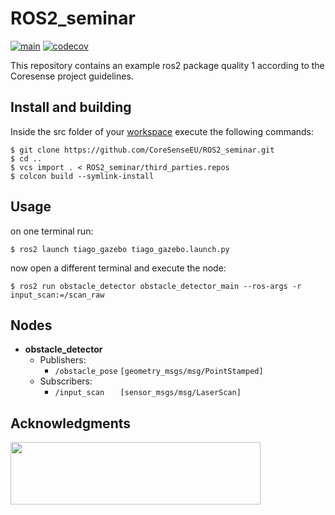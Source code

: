 # ROS2_seminar
[![main](https://github.com/CoreSenseEU/ROS2_seminar/actions/workflows/main.yaml/badge.svg)](https://github.com/CoreSenseEU/ROS2_seminar/actions/workflows/main.yaml)
[![codecov](https://codecov.io/gh/CoreSenseEU/ROS2_seminar/branch/master/graph/badge.svg)](https://codecov.io/gh/CoreSenseEU/ROS2_seminar)

This repository contains an example ros2 package quality 1 according to the Coresense project guidelines.

## Install and building

Inside the src folder of your [workspace](https://docs.ros.org/en/humble/Tutorials/Beginner-Client-Libraries/Creating-A-Workspace/Creating-A-Workspace.html) execute the following commands:
```
$ git clone https://github.com/CoreSenseEU/ROS2_seminar.git
$ cd ..
$ vcs import . < ROS2_seminar/third_parties.repos
$ colcon build --symlink-install
```

## Usage

on one terminal run:

```
$ ros2 launch tiago_gazebo tiago_gazebo.launch.py
```
now open a different terminal and execute the node:
```
$ ros2 run obstacle_detector obstacle_detector_main --ros-args -r input_scan:=/scan_raw
```

## Nodes

* **obstacle_detector**
  * Publishers:
    * `/obstacle_pose` `[geometry_msgs/msg/PointStamped]` 
  * Subscribers:
    * `/input_scan   ` `[sensor_msgs/msg/LaserScan]` 

## Acknowledgments

<img src="https://coresenseeu.github.io/_images/funding.png" width="400" height="100">
